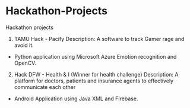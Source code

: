 # Hackathon-Projects
Hackathon projects
1) TAMU Hack - Pacify
Description: A software to track Gamer rage and avoid it.
  - Python application using Microsoft Azure Emotion recognition and OpenCV.


2) Hack DFW - Health & I (Winner for health challenge)
Description:
A platform for doctors, patients and insurance agents to effectively communicate  each other 
  - Android Application using Java XML and Firebase.
